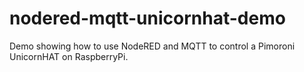 # nodered-mqtt-unicornhat-demo
Demo showing how to use NodeRED and MQTT to control a Pimoroni UnicornHAT on RaspberryPi.
